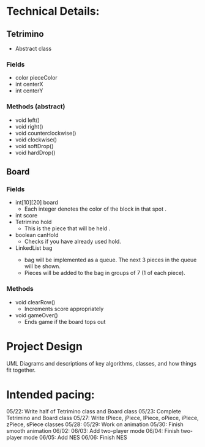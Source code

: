 
# Technical Details:

## Tetrimino
- Abstract class
### Fields
- color pieceColor
- int centerX
- int centerY
### Methods (abstract)
- void left()
- void right()
- void counterclockwise()
- void clockwise()
- void softDrop()
- void hardDrop()

## Board
### Fields
- int[10][20] board
    - Each integer denotes the color of the block in that spot .
- int score
- Tetrimino hold
    - This is the piece that will be held .
- boolean canHold
    - Checks if you have already used hold.
- LinkedList<Tetrimino> bag
    - bag will be implemented as a queue. The next 3 pieces in the queue will be shown.
    - Pieces will be added to the bag in groups of 7 (1 of each piece).
### Methods
- void clearRow()
    - Increments score appropriately
- void gameOver()
    - Ends game if the board tops out


# Project Design

UML Diagrams and descriptions of key algorithms, classes, and how things fit together.



# Intended pacing:

05/22: Write half of Tetrimino class and Board class
05/23: Complete Tetrimino and Board class
05/27: Write tPiece, jPiece, lPiece, oPiece, iPiece, zPiece, sPiece classes
05/28: 
05/29: Work on animation
05/30: Finish smooth animation
06/02:
06/03: Add two-player mode
06/04: Finish two-player mode
06/05: Add NES
06/06: Finish NES
